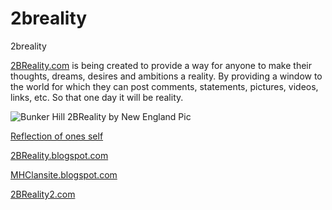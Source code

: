 2breality
=========

2breality

[2BReality.com](http://2breality.com/) is being created to provide a way for anyone to make their thoughts, dreams, desires and ambitions a reality. By providing a window to the world for which they can post comments, statements, pictures, videos, links, etc. So that one day it will be reality.

![Bunker Hill 2BReality by New England Pic](https://lh5.googleusercontent.com/-bnjEegp_2KY/UVbP0IWjtcI/AAAAAAAAt38/kFxs0z_WptQ/s540/_DSC6915.JPG)

[Reflection of ones self](https://www.backprint.com/view_user_photo.asp?PID=bp%1D%7FFs&EVENTID=85397&PWD=0&ID=119291179)

[2BReality.blogspot.com](http://2breality.blogspot.com/)

[MHClansite.blogspot.com](http://mhclansite.blogspot.com/)

[2BReality2.com](htt//2BReality2.com)
